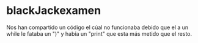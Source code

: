 # blackJackexamen

Nos han compartido un código el cúal no funcionaba debido que el a un while le fataba un ")" y había un "print" que esta más metido que el resto.

